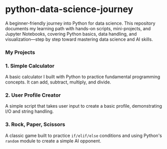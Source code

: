 # python-data-science-journey
A beginner-friendly journey into Python for data science. This repository documents my learning path with hands-on scripts, mini-projects, and Jupyter Notebooks, covering Python basics, data handling, and visualization—step by step toward mastering data science and AI skills.


### My Projects ###

### 1. Simple Calculator
A basic calculator I built with Python to practice fundamental programming concepts. It can add, subtract, multiply, and divide.

### 2. User Profile Creator
A simple script that takes user input to create a basic profile, demonstrating I/O and string handling.

### 3. Rock, Paper, Scissors
A classic game built to practice `if/elif/else` conditions and using Python's `random` module to create a simple AI opponent.
